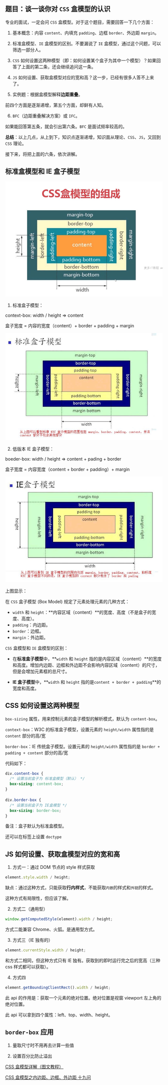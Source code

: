 ## 题目：谈一谈你对 `CSS` 盒模型的认识

专业的面试，一定会问 `CSS` 盒模型。对于这个题目，需要回答一下几个方面：

1. 基本概念：内容 `content`、内填充 `padding`、边框 `border`、外边距 `margin`。

2. 标准盒模型、`IE` 盒模型的区别。不要漏说了 `IE` 盒模型，通过这个问题，可以筛选一部分人。

3. `CSS` 如何设置这两种模型（即：如何设置某个盒子为其中一个模型）？如果回答了上面的第二条，还会继续追问这一条。

4. `JS` 如何设置、获取盒模型对应的宽和高？这一步，已经有很多人答不上来了。

5. 实例题：根据盒模型解释**边距重叠**。

前四个方面是逐渐递增，第五个方面，却鲜有人知。

6. `BFC`（边距重叠解决方案）或 `IFC`。

如果能回答第五条，就会引出第六条。`BFC` 是面试频率较高的。

**总结**：以上几点，从上到下，知识点逐渐递增，知识面从理论、`CSS`、`JS`，又回到 `CSS` 理论。

接下来，将把上面的六条，依次讲解。

## 标准盒模型和 IE 盒子模型

![CSS盒模型的组成](./images/box.jpg)

1. 标准盒子模型：

context-box: width / height => content

盒子宽度 = 内容的宽度（content）+ border + padding + margin

![](./images/2015-10-03-css-27.jpeg)

2. 低版本 IE 盒子模型：

boeder-box: width / height => content + pading + border

盒子宽度 = 内容宽度（content + border + padding）+ margin

![](./images/2015-10-03-css-30.jpeg)

上图显示：

在 `CSS` 盒子模型 (Box Model) 规定了元素处理元素的几种方式：

- `width` 和 `height`：**内容区域（content）**的宽度、高度（不是盒子的宽度、高度）。
- `padding`：内边距。
- `border`：边框。
- `margin`：外边距。

`CSS` 盒模型和 `IE` 盒模型的区别：

- 在**标准盒子模型**中，**`width` 和 `height` 指的是内容区域（content）**的宽度和高度。增加内边距、边框和外边距不会影响内容区域（content）的尺寸，但是会增加元素框的总尺寸。

- **IE 盒子模型**中，**`width` 和 `height` 指的是`content + border + padding`**的宽度和高度。

## CSS 如何设置这两种模型

`box-sizing` 属性，用来控制元素的盒子模型的解析模式，默认为 `content-box`。

`context-box`：W3C 的标准盒子模型，设置元素的 `height/width` 属性指的是 `content` 部分的高/宽

`border-box`：IE 传统盒子模型。设置元素的 `height/width` 属性指的是 `border + padding + content` 部分的高/宽

代码如下：

```css
div.content-box {
  /* 设置当前盒子为 标准盒模型（默认） */
  box-sizing: content-box;
}

div.border-box {
  /* 设置当前盒子为 IE盒模型 */
  box-sizing: border-box;
}
```

备注：盒子默认为标准盒模型。

还可以在标签上设置 `doctype`

## JS 如何设置、获取盒模型对应的宽和高

1. 方式一：通过 DOM 节点的 style 样式获取

```javascript
element.style.width / height;
```

缺点：通过这种方式，只能获取**行内样式**，不能获取`内嵌`的样式和`外链`的样式。

这种方式有局限性，但应该了解。

2. 方式二（通用型）

```javascript
window.getComputedStyle(element).width / height;
```

方式二能兼容 Chrome、火狐。是通用型方式。

3. 方式三（IE 独有的）

```javascript
element.currentStyle.width / height;
```

和方式二相同，但这种方式只有 IE 独有。获取到的即时运行完之后的宽高（三种 css 样式都可以获取）。

4. 方式四

```javascript
element.getBoundingClientRect().width / height;
```

此 api 的作用是：获取一个元素的绝对位置。绝对位置是视窗 viewport 左上角的绝对位置。

此 api 可以拿到四个属性：left、top、width、height。

## `border-box` 应用

1. 量取尺寸时不用再去计算一些值

2. 设置百分比防止溢出

[CSS 盒模型详解（图文教程）](https://www.cnblogs.com/qianguyihao/p/7256371.html)

[CSS 盒模型之内边距、边框、外边距 十九问](https://juejin.cn/post/6880111680153059341)
